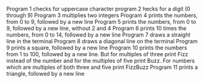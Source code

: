 Program 1 checks for uppercase character
program 2 hecks for a digit (0 through 9)
Program 3 multiplies two integers
Program 4 prints the numbers, from 0 to 9, followed by a new line
Program 5 prints the numbers, from 0 to 9, followed by a new line, without 2 and 4
Program 6 prints 10 times the numbers, from 0 to 14, followed by a new line
Program 7 draws a straight line in the terminal
Program 8 draws a diagonal line on the terminal
Program 9 prints a square, followed by a new line
Program 10 prints the numbers from 1 to 100, followed by a new line. But for multiples of three print Fizz instead of the number and for the multiples of five print Buzz. For numbers which are multiples of both three and five print FizzBuzz
Program 11 prints a triangle, followed by a new line
